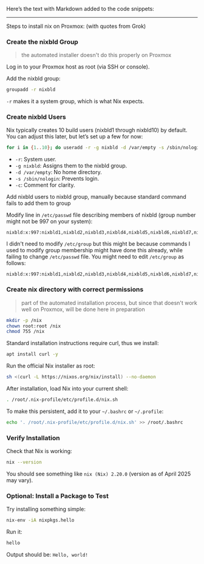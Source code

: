 Here’s the text with Markdown added to the code snippets:

---

Steps to install nix on Proxmox: (with quotes from Grok)

### Create the nixbld Group

> the automated installer doesn't do this properly on Proxmox

Log in to your Proxmox host as root (via SSH or console).

Add the nixbld group:

```bash
groupadd -r nixbld
```

`-r` makes it a system group, which is what Nix expects.

### Create nixbld Users

Nix typically creates 10 build users (nixbld1 through nixbld10) by default. You can adjust this later, but let’s set up a few for now:

```bash
for i in {1..10}; do useradd -r -g nixbld -d /var/empty -s /sbin/nologin -c "Nix build user $i" nixbld$i; done
```

- `-r`: System user.
- `-g nixbld`: Assigns them to the nixbld group.
- `-d /var/empty`: No home directory.
- `-s /sbin/nologin`: Prevents login.
- `-c`: Comment for clarity.

Add nixbld users to nixbld group, manually because standard command fails to add them to group

Modify line in `/etc/passwd` file describing members of nixbld (group number might not be 997 on your system):

```plaintext
nixbld:x:997:nixbld1,nixbld2,nixbld3,nixbld4,nixbld5,nixbld6,nixbld7,nixbld8,nixbld9,nixbld10
```

I didn't need to modify `/etc/group` but this might be because commands I used to modify group membership might have done this already, while failing to change `/etc/passwd` file. You might need to edit `/etc/group` as follows:

```plaintext
nixbld:x:997:nixbld1,nixbld2,nixbld3,nixbld4,nixbld5,nixbld6,nixbld7,nixbld8,nixbld9,nixbld10
```

### Create nix directory with correct permissions

> part of the automated installation process, but since that doesn't work well on Proxmox, will be done here in preparation

```bash
mkdir -p /nix
chown root:root /nix
chmod 755 /nix
```

Standard installation instructions require curl, thus we install:

```bash
apt install curl -y
```

Run the official Nix installer as root:

```bash
sh <(curl -L https://nixos.org/nix/install) --no-daemon
```

After installation, load Nix into your current shell:

```bash
. /root/.nix-profile/etc/profile.d/nix.sh
```

To make this persistent, add it to your `~/.bashrc` or `~/.profile`:

```bash
echo '. /root/.nix-profile/etc/profile.d/nix.sh' >> /root/.bashrc
```

### Verify Installation

Check that Nix is working:

```bash
nix --version
```

You should see something like `nix (Nix) 2.20.0` (version as of April 2025 may vary).

### Optional: Install a Package to Test

Try installing something simple:

```bash
nix-env -iA nixpkgs.hello
```

Run it:

```bash
hello
```

Output should be: `Hello, world!`
